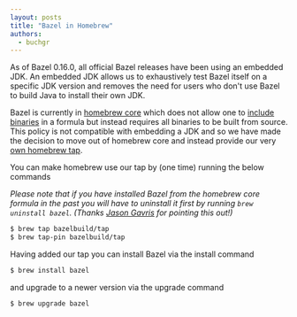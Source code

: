 ```yaml
---
layout: posts
title: "Bazel in Homebrew"
authors:
  - buchgr
---
```


As of Bazel 0.16.0, all official Bazel releases have been using an embedded JDK.
An embedded JDK allows us to exhaustively test Bazel itself on a specific JDK
version and removes the need for users who don't use Bazel to build Java to
install their own JDK.

Bazel is currently in [homebrew core](https://github.com/homebrew/homebrew-core)
which does not allow one to [include binaries](https://github.com/Homebrew/brew/blob/master/docs/Acceptable-Formulae.md#we-dont-like-binary-formulae)
in a formula but instead requires all binaries to be built from source. This
policy is not compatible with embedding a JDK and so we have made the decision
to move out of homebrew core and instead provide our very
[own homebrew tap](https://github.com/bazelbuild/homebrew-tap).

You can make homebrew use our tap by (one time) running the below commands

_Please note that if you have installed Bazel from the homebrew core formula in
the past you will have to uninstall it first by running `brew uninstall bazel`.
(Thanks [Jason Gavris](https://github.com/jgavris) for pointing this out!)_

```bash
$ brew tap bazelbuild/tap
$ brew tap-pin bazelbuild/tap
```

Having added our tap you can install Bazel via the install command

```bash
$ brew install bazel
```

and upgrade to a newer version via the upgrade command

```bash
$ brew upgrade bazel
```
